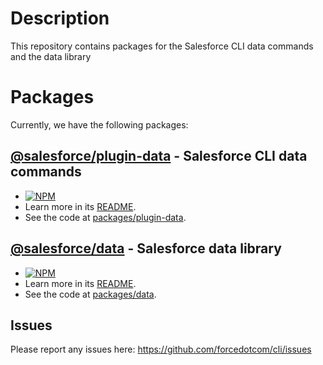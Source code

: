 # Description

This repository contains packages for the Salesforce CLI data commands and the data library

# Packages

Currently, we have the following packages:

## [@salesforce/plugin-data](https://www.npmjs.com/package/@salesforce/plugin-data) - Salesforce CLI data commands

- [![NPM](https://img.shields.io/npm/v/@salesforce/plugin-data.svg)](https://www.npmjs.com/package/@salesforce/plugin-data)
- Learn more in its [README](https://github.com/salesforcecli/data/blob/master/packages/plugin-data/README.md).
- See the code at [packages/plugin-data](https://github.com/salesforcecli/data/blob/master/packages/plugin-data).

## [@salesforce/data](https://www.npmjs.com/package/@salesforce/data) - Salesforce data library

- [![NPM](https://img.shields.io/npm/v/@salesforce/data.svg)](https://www.npmjs.com/package/@salesforce/data)
- Learn more in its [README](https://github.com/salesforcecli/data/blob/master/packages/data/README.md).
- See the code at [packages/data](https://github.com/salesforcecli/data/blob/master/packages/data).

## Issues

Please report any issues here: https://github.com/forcedotcom/cli/issues
